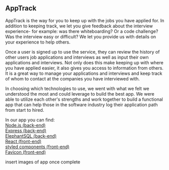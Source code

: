## AppTrack

AppTrack is the way for you to keep up with the jobs you have applied for.  In addition to keeping track, we let you give feedback about the interview experience- for example: was there whiteboarding? Or a code challenge? Was the interview easy or difficult?  We let you provide us with details on your experience to help others.

Once a user is signed up to use the service, they can review the history of other users job applications and interviews as well as input their own applications and interviews. Not only does this make keeping up with where you have applied easier, it also gives you access to information from others. It is a great way to manage your applications and interviews and keep track of whom to contact at the companies you have interviewed with.  

In choosing which technologies to use, we went with what we felt we understood the most and could leverage to build the best app.  We were able to utilize each other's strengths and work together to build a functional app that can help those in the software industry log their application path from start to hired.  

In our app you can find:<br/>
[Node.js (back-end)](https://nodejs.org/en/)<br/>
[Express (back-end)](https://expressjs.com/)<br/>
[ElephantSQL (back-end)](https://www.elephantsql.com/)<br/>
[React (front-end)](https://reactjs.org/)<br/>
[styled components (front-end)](https://styled-components.com/)<br/>
[Favicon (front-end)](https://favicon.io/)<br/>


insert images of app once complete
